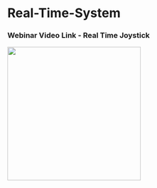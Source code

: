 # Real-Time-System
### Webinar Video Link - Real Time Joystick

<img src="https://user-images.githubusercontent.com/76240694/119287069-50a4b100-bc78-11eb-803d-8aa482691bbc.jpg" width="300">
